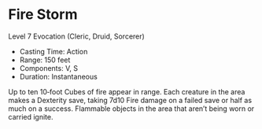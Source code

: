 # Fire Storm
Level 7 Evocation (Cleric, Druid, Sorcerer)

- Casting Time: Action
- Range: 150 feet
- Components: V, S
- Duration: Instantaneous

Up to ten 10‑foot Cubes of fire appear in range. Each creature in the area makes a Dexterity save, taking 7d10 Fire damage on a failed save or half as much on a success. Flammable objects in the area that aren’t being worn or carried ignite.
